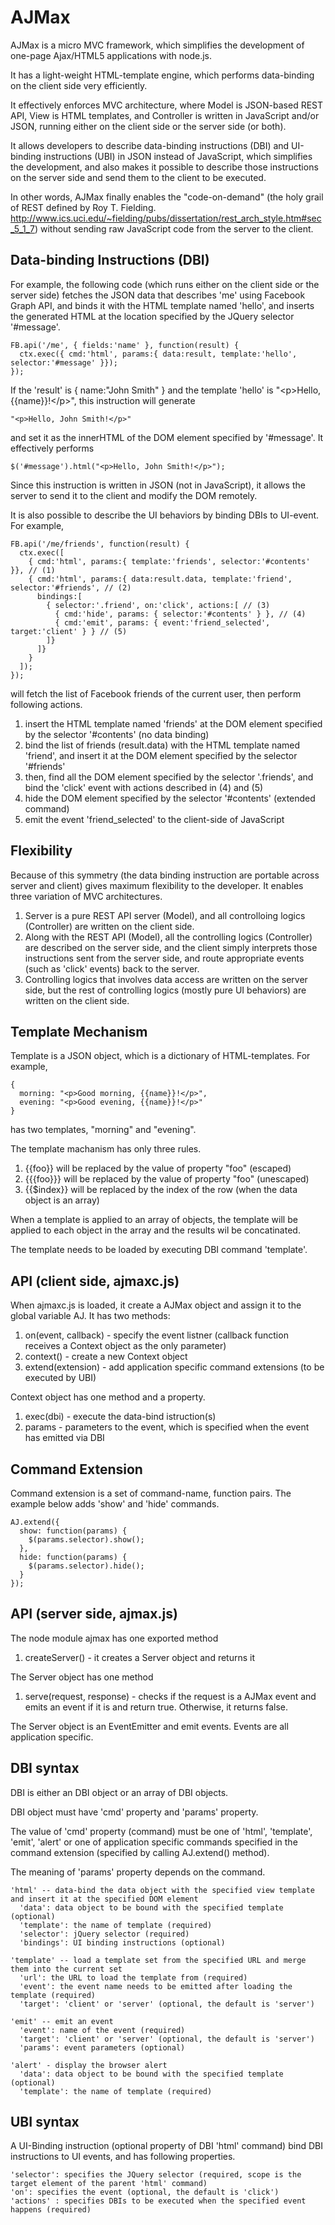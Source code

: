 AJMax
=====

AJMax is a micro MVC framework, which simplifies the development of one-page Ajax/HTML5 applications with node.js.

It has a light-weight HTML-template engine, which performs data-binding on the client side very efficiently.

It effectively enforces MVC architecture, where Model is JSON-based REST API, View is HTML templates,
and Controller is written in JavaScript and/or JSON, running either on the client side or the server side (or both).

It allows developers to describe data-binding instructions (DBI) and UI-binding instructions (UBI) in JSON instead of JavaScript, which simplifies the development, and also makes it possible to describe those instructions on the server side and send them to the client to be executed.

In other words, AJMax finally enables the "code-on-demand" (the holy grail of REST defined by Roy T. Fielding. http://www.ics.uci.edu/~fielding/pubs/dissertation/rest_arch_style.htm#sec_5_1_7) without sending raw JavaScript code from the server to the client.  

Data-binding Instructions (DBI)
-------------------------------

For example, the following code (which runs either on the client side or the server side) fetches the JSON data that describes 'me' using Facebook Graph API, and binds it with the HTML template named 'hello', and inserts the generated HTML at the location specified by the JQuery selector '#message'.

    FB.api('/me', { fields:'name' }, function(result) {
      ctx.exec({ cmd:'html', params:{ data:result, template:'hello', selector:'#message' }});
    });

If the 'result' is { name:"John Smith" } and the template 'hello' is "\<p>Hello, {{name}}!\</p>", this instruction will generate

    "<p>Hello, John Smith!</p>"

and set it as the innerHTML of the DOM element specified by '#message'. It effectively performs

    $('#message').html("<p>Hello, John Smith!</p>");

Since this instruction is written in JSON (not in JavaScript), it allows the server to send it to the client and modify the DOM remotely.

It is also possible to describe the UI behaviors by binding DBIs to UI-event. For example, 

    FB.api('/me/friends', function(result) {
      ctx.exec([
        { cmd:'html', params:{ template:'friends', selector:'#contents' }}, // (1)
        { cmd:'html', params:{ data:result.data, template:'friend', selector:'#friends', // (2)
          bindings:[
            { selector:'.friend', on:'click', actions:[ // (3)
              { cmd:'hide', params: { selector:'#contents' } }, // (4)
              { cmd:'emit', params: { event:'friend_selected', target:'client' } } // (5)
            ]}
          ]}
        }
      ]);
    });

will fetch the list of Facebook friends of the current user, then perform following actions.

1. insert the HTML template named 'friends' at the DOM element specified by the selector '#contents' (no data binding)
2. bind the list of friends (result.data) with the HTML template named 'friend', and insert it at the DOM element specified by the selector '#friends'
3. then, find all the DOM element specified by the selector '.friends', and bind the 'click' event with actions described in (4) and (5)
4. hide the DOM element specified by the selector '#contents' (extended command)
5. emit the event 'friend_selected' to the client-side of JavaScript

Flexibility
-----------

Because of this symmetry (the data binding instruction are portable across server and client) gives maximum flexibility to the developer. It enables three variation of MVC architectures.

1. Server is a pure REST API server (Model), and all controlloing logics (Controller) are written on the client side. 
2. Along with the REST API (Model), all the controlling logics (Controller) are described on the server side, and the client simply interprets those instructions sent from the server side, and route appropriate events (such as 'click' events) back to the server.
3. Controlling logics that involves data access are written on the server side, but the rest of controlling logics (mostly pure UI behaviors) are written on the client side. 

Template Mechanism
------------------

Template is a JSON object, which is a dictionary of HTML-templates. For example, 

    {
      morning: "<p>Good morning, {{name}}!</p>",
      evening: "<p>Good evening, {{name}}!</p>"
    }
    
has two templates, "morning" and "evening". 

The template machanism has only three rules.

1. {{foo}} will be replaced by the value of property "foo" (escaped)
2. {{{foo}}} will be replaced by the value of property "foo" (unescaped)
3. {{$index}} will be replaced by the index of the row (when the data object is an array)

When a template is applied to an array of objects, the template will be applied to each object in the array and the results wil be concatinated.

The template needs to be loaded by executing DBI command 'template'.

API (client side, ajmaxc.js)
----------------------------

When ajmaxc.js is loaded, it create a AJMax object and assign it to the global variable AJ. It has two methods:

1. on(event, callback) - specify the event listner (callback function receives a Context object as the only parameter)
2. context() - create a new Context object
3. extend(extension) - add application specific command extensions (to be executed by UBI)

Context object has one method and a property. 

1. exec(dbi) - execute the data-bind istruction(s)
2. params - parameters to the event, which is specified when the event has emitted via DBI

Command Extension
-----------------

Command extension is a set of command-name, function pairs. The example below adds 'show' and 'hide' commands.

    AJ.extend({
      show: function(params) {
        $(params.selector).show();
      },
      hide: function(params) {
        $(params.selector).hide();
      }
    });

API (server side, ajmax.js)
---------------------------

The node module ajmax has one exported method

1. createServer() - it creates a Server object and returns it

The Server object has one method

1. serve(request, response) - checks if the request is a AJMax event and emits an event if it is and return true. Otherwise, it returns false.

The Server object is an EventEmitter and emit events. Events are all application specific.

DBI syntax
----------

DBI is either an DBI object or an array of DBI objects.

DBI object must have 'cmd' property and 'params' property.

The value of 'cmd' property (command) must be one of 'html', 'template', 'emit', 'alert' or one of application specific commands specified in the command extension (specified by calling AJ.extend() method).

The meaning of 'params' property depends on the command.

    'html' -- data-bind the data object with the specified view template and insert it at the specified DOM element
      'data': data object to be bound with the specified template (optional)
      'template': the name of template (required)
      'selector': jQuery selector (required)
      'bindings': UI binding instructions (optional)
      
    'template' -- load a template set from the specified URL and merge them into the current set
      'url': the URL to load the template from (required)
      'event': the event name needs to be emitted after loading the template (required)
      'target': 'client' or 'server' (optional, the default is 'server')

    'emit' -- emit an event
      'event': name of the event (required)
      'target': 'client' or 'server' (optional, the default is 'server')
      'params': event parameters (optional)
      
    'alert' - display the browser alert
      'data': data object to be bound with the specified template (optional)
      'template': the name of template (required)

UBI syntax
----------

A UI-Binding instruction (optional property of DBI 'html' command) bind DBI instructions to UI events, and has following properties.

    'selector': specifies the JQuery selector (required, scope is the target element of the parent 'html' command)
    'on': specifies the event (optional, the default is 'click')
    'actions' : specifies DBIs to be executed when the specified event happens (required)
    


